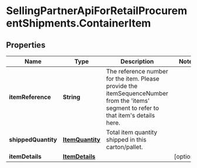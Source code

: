 # SellingPartnerApiForRetailProcurementShipments.ContainerItem

## Properties
Name | Type | Description | Notes
------------ | ------------- | ------------- | -------------
**itemReference** | **String** | The reference number for the item. Please provide the itemSequenceNumber from the 'items' segment to refer to that item's details here. | 
**shippedQuantity** | [**ItemQuantity**](ItemQuantity.md) | Total item quantity shipped in this carton/pallet. | 
**itemDetails** | [**ItemDetails**](ItemDetails.md) |  | [optional] 


